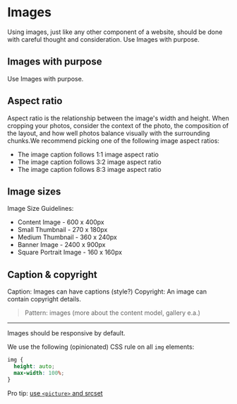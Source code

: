 # Images

Using images, just like any other component of a website, should be done with careful thought and consideration. Use Images with purpose.

## Images with purpose

Use Images with purpose.

## Aspect ratio

Aspect ratio is the relationship between the image's width and height. When cropping your photos, consider the context of the photo, the composition of the layout, and how well photos balance visually with the surrounding chunks.We recommend picking one of the following image aspect ratios:

- The image caption follows 1:1 image aspect ratio
- The image caption follows 3:2 image aspect ratio
- The image caption follows 8:3 image aspect ratio

## Image sizes

Image Size Guidelines:
- Content Image - 600 x 400px
- Small Thumbnail - 270 x 180px
- Medium Thumbnail - 360 x 240px
- Banner Image - 2400 x 900px
- Square Portrait Image - 160 x 160px

## Caption & copyright
Caption: Images can have captions (style?)
Copyright: An image can contain copyright details.


> Pattern: images (more about the content model, gallery e.a.)

---

Images should be responsive by default.

We use the following (opinionated) CSS rule on all `img` elements:

```css
img {
  height: auto;
  max-width: 100%;
}
```

Pro tip: [use `<picture>` and srcset](https://www.smashingmagazine.com/2014/05/responsive-images-done-right-guide-picture-srcset/)
